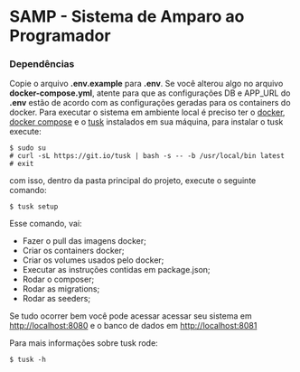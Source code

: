 # SAMP - Sistema de Amparo ao Programador

### Dependências
Copie o arquivo **.env.example** para **.env**. Se você alterou algo no arquivo **docker-compose.yml**, atente para que as configurações  DB e APP_URL do **.env** estão de acordo com as configurações geradas para os containers do docker.
Para executar o sistema em ambiente local é preciso ter o [docker](https://docs.docker.com/install/), [docker compose](https://docs.docker.com/compose/install/) e o [tusk](https://github.com/rliebz/tusk) instalados em sua máquina, para instalar o tusk execute:

    $ sudo su 
    # curl -sL https://git.io/tusk | bash -s -- -b /usr/local/bin latest
    # exit

 com isso, dentro da pasta principal do projeto, execute o seguinte comando:

    $ tusk setup

Esse comando, vai:

 - Fazer o pull das imagens docker;
 - Criar os containers docker;
 - Criar os volumes usados pelo docker;
 - Executar as instruções contidas em package.json;
 - Rodar o composer;
 - Rodar as migrations;
 - Rodar as seeders;

Se tudo ocorrer bem você pode acessar acessar seu sistema em [http://localhost:8080](http://localhost:8080) e o banco de dados em [http://localhost:8081](http://localhost:8081)

Para mais informações sobre tusk rode:

    $ tusk -h
